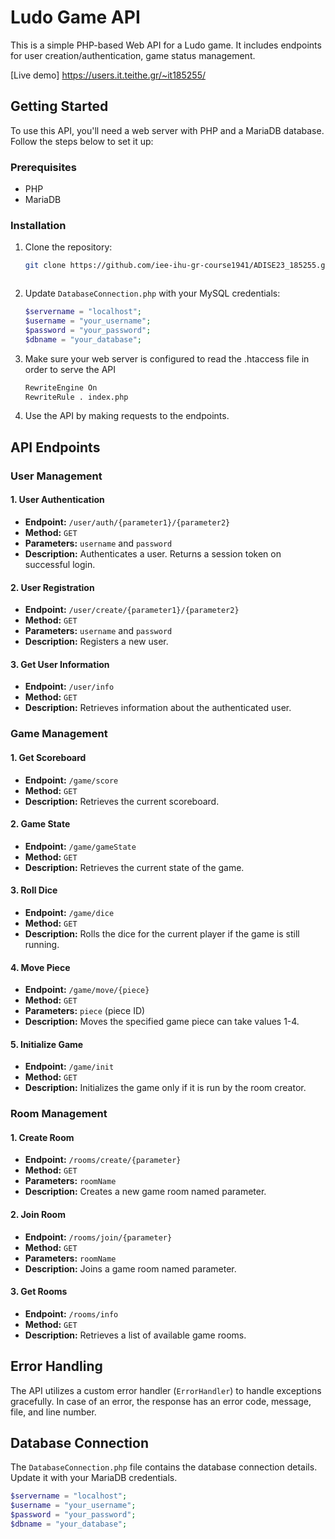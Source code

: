 # Ludo Game API

This is a simple PHP-based Web API for a Ludo game. It includes endpoints for user creation/authentication, game status management.



[Live demo] https://users.it.teithe.gr/~it185255/
## Getting Started

To use this API, you'll need a web server with PHP and a MariaDB database. Follow the steps below to set it up:

### Prerequisites

- PHP
- MariaDB

### Installation

1. Clone the repository:

    ```bash
    git clone https://github.com/iee-ihu-gr-course1941/ADISE23_185255.git
    


2. Update `DatabaseConnection.php` with your MySQL credentials:

    ```php
    $servername = "localhost";
    $username = "your_username";
    $password = "your_password";
    $dbname = "your_database";
    ```

3. Make sure your web server is configured to read the .htaccess file in order to serve the API 

    ```bash
    RewriteEngine On
    RewriteRule . index.php
    ```
   
4. Use the API by making requests to the endpoints.

## API Endpoints

### User Management

#### 1. User Authentication

- **Endpoint:** `/user/auth/{parameter1}/{parameter2}`
- **Method:** `GET`
- **Parameters:** `username` and `password`
- **Description:** Authenticates a user. Returns a session token on successful login.

#### 2. User Registration

- **Endpoint:** `/user/create/{parameter1}/{parameter2}`
- **Method:** `GET`
- **Parameters:** `username` and `password`
- **Description:** Registers a new user.

#### 3. Get User Information

- **Endpoint:** `/user/info`
- **Method:** `GET`
- **Description:** Retrieves information about the authenticated user.

### Game Management

#### 1. Get Scoreboard

- **Endpoint:** `/game/score`
- **Method:** `GET`
- **Description:** Retrieves the current scoreboard.

#### 2. Game State

- **Endpoint:** `/game/gameState`
- **Method:** `GET`
- **Description:** Retrieves the current state of the game.

#### 3. Roll Dice

- **Endpoint:** `/game/dice`
- **Method:** `GET`
- **Description:** Rolls the dice for the current player if the game is still running.

#### 4. Move Piece

- **Endpoint:** `/game/move/{piece}`
- **Method:** `GET`
- **Parameters:** `piece` (piece ID)
- **Description:** Moves the specified game piece can take values 1-4.

#### 5. Initialize Game

- **Endpoint:** `/game/init`
- **Method:** `GET`
- **Description:** Initializes the game only if it is run by the room creator.

### Room Management

#### 1. Create Room

- **Endpoint:** `/rooms/create/{parameter}`
- **Method:** `GET`
- **Parameters:** `roomName`
- **Description:** Creates a new game room named parameter.

#### 2. Join Room

- **Endpoint:** `/rooms/join/{parameter}`
- **Method:** `GET`
- **Parameters:** `roomName`
- **Description:** Joins a game room named parameter.

#### 3. Get Rooms

- **Endpoint:** `/rooms/info`
- **Method:** `GET`
- **Description:** Retrieves a list of available game rooms.

## Error Handling

The API utilizes a custom error handler (`ErrorHandler`) to handle exceptions gracefully. In case of an error, the response has an error code, message, file, and line number.

## Database Connection

The `DatabaseConnection.php` file contains the database connection details. Update it with your MariaDB credentials.

```php
$servername = "localhost";
$username = "your_username";
$password = "your_password";
$dbname = "your_database";
```
